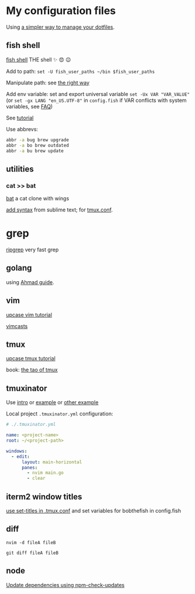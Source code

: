 # My configuration files

Using [a simpler way to manage your dotfiles](https://www.anand-iyer.com/blog/2018/a-simpler-way-to-manage-your-dotfiles.html).


## fish shell

[fish shell](https://fishshell.com/) THE shell :sparkles: :heart_eyes: :wink:

Add to path: `set -U fish_user_paths ~/bin $fish_user_paths`

Manipulate path: see [the right way](https://github.com/fish-shell/fish-shell/issues/2639#issuecomment-301896209)

Add env variable: set and export universal variable `set -Ux VAR "VAR_VALUE"` (or `set -gx LANG "en_US.UTF-8"` in `config.fish` if VAR conflicts with system variables, see [FAQ](https://fishshell.com/docs/current/faq.html#faq-exported-uvar))

See [tutorial](https://fishshell.com/docs/current/tutorial.html)

Use abbrevs:

```bash
abbr -a bug brew upgrade
abbr -a bo brew outdated
abbr -a bu brew update
```

## utilities

### cat >> bat

[bat](https://github.com/sharkdp/bat) a cat clone with wings

[add syntax](https://github.com/sharkdp/bat#adding-new-syntaxes--language-definitions) from sublime text; for [tmux.conf](https://github.com/gerardroche/sublime-tmux).

# grep

[ripgrep](https://github.com/BurntSushi/ripgrep) very fast grep

## golang

using [Ahmad guide](https://ahmadawais.com/install-go-lang-on-macos-with-homebrew/).

## vim

[upcase vim tutorial](https://thoughtbot.com/upcase/onramp-to-vim)

[vimcasts](http://vimcasts.org/episodes)

## tmux

[upcase tmux tutorial](https://thoughtbot.com/upcase/tmux)

book: [the tao of tmux](https://leanpub.com/the-tao-of-tmux/read)

## tmuxinator

Use [intro](https://thoughtbot.com/blog/templating-tmux-with-tmuxinator) or [example](https://stephencodes.com/quicker-context-switching-with-tmuxinator/) or [other example](https://jessarcher.com/blog/managing-development-environments-with-tmux-and-tmuxinator/)

Local project `.tmuxinator.yml` configuration:

```yaml
# ./.tmuxinator.yml

name: <project-name>
root: ~/<project-path>

windows:
  - edit:
      layout: main-horizontal
      panes:
        - nvim main.go
        - clear
```

## iterm2 window titles

[use set-titles in .tmux.conf](https://superuser.com/a/702157) and set variables for bobthefish in config.fish

## diff

`nvim -d fileA fileB`

`git diff fileA fileB`

## node

[Update dependencies using npm-check-updates](https://flaviocopes.com/update-npm-dependencies/)
